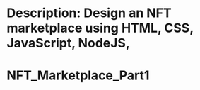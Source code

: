# Description: Design an NFT marketplace using HTML, CSS, JavaScript, NodeJS,
# NFT_Marketplace_Part1
